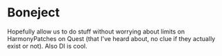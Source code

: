 # Boneject
Hopefully allow us to do stuff without worrying about limits on HarmonyPatches on Quest (that I've heard about, no clue if they actually exist or not). Also DI is cool.
